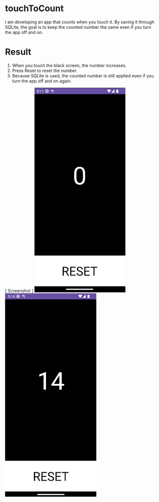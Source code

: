 # touchToCount
I am developing an app that counts when you touch it. By saving it through SQLite, the goal is to keep the counted number the same even if you turn the app off and on.

# Result

1. When you touch the black screen, the number increases.
2. Press Reset to reset the number.
3. Because SQLite is used, the counted number is still applied even if you turn the app off and on again.


[ Screenshot ]
![result_1](./images/result_1.png)
![result_2](./images/result_2.png)
